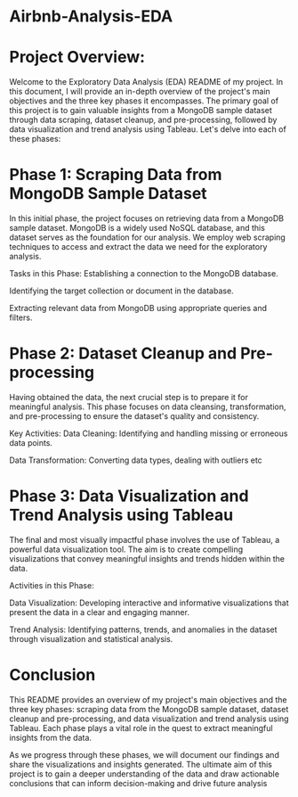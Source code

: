 # Airbnb-Analysis-EDA

# Project Overview:
Welcome to the Exploratory Data Analysis (EDA) README of my project. In this document, I will provide an in-depth overview of the project's main objectives and the three key phases it encompasses. The primary goal of this project is to gain valuable insights from a MongoDB sample dataset through data scraping, dataset cleanup, and pre-processing, followed by data visualization and trend analysis using Tableau. Let's delve into each of these phases:

# Phase 1: Scraping Data from MongoDB Sample Dataset
In this initial phase, the project focuses on retrieving data from a MongoDB sample dataset. MongoDB is a widely used NoSQL database, and this dataset serves as the foundation for our analysis. We employ web scraping techniques to access and extract the data we need for the exploratory analysis.

Tasks in this Phase:
Establishing a connection to the MongoDB database.

Identifying the target collection or document in the database.

Extracting relevant data from MongoDB using appropriate queries and filters.

# Phase 2: Dataset Cleanup and Pre-processing
Having obtained the data, the next crucial step is to prepare it for meaningful analysis. This phase focuses on data cleansing, transformation, and pre-processing to ensure the dataset's quality and consistency.

Key Activities:
Data Cleaning: Identifying and handling missing or erroneous data points.

Data Transformation: Converting data types, dealing with outliers etc

# Phase 3: Data Visualization and Trend Analysis using Tableau
The final and most visually impactful phase involves the use of Tableau, a powerful data visualization tool. The aim is to create compelling visualizations that convey meaningful insights and trends hidden within the data.

Activities in this Phase:

Data Visualization: Developing interactive and informative visualizations that present the data in a clear and engaging manner.

Trend Analysis: Identifying patterns, trends, and anomalies in the dataset through visualization and statistical analysis.

# Conclusion
This README provides an overview of my project's main objectives and the three key phases: scraping data from the MongoDB sample dataset, dataset cleanup and pre-processing, and data visualization and trend analysis using Tableau. Each phase plays a vital role in the quest to extract meaningful insights from the data.

As we progress through these phases, we will document our findings and share the visualizations and insights generated. The ultimate aim of this project is to gain a deeper understanding of the data and draw actionable conclusions that can inform decision-making and drive future analysis

